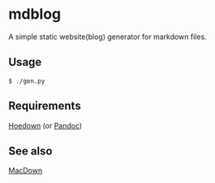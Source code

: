 # mdblog

A simple static website(blog) generator for markdown files.

## Usage

    $ ./gen.py

## Requirements

[Hoedown](https://github.com/hoedown/hoedown) (or [Pandoc](https://pandoc.org/installing.html))

## See also

[MacDown](https://github.com/MacDownApp/macdown)
